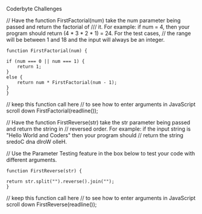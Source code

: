 Coderbyte Challenges

// Have the function FirstFactorial(num) take the num parameter being passed and return the factorial of /// it. For example: if num = 4, then your program should return (4 * 3 * 2 * 1) = 24. For the test cases, // the range will be between 1 and 18 and the input will always be an integer. 

    function FirstFactorial(num) { 
    
    if (num === 0 || num === 1) {
        return 1;
    }
    else {
        return num * FirstFactorial(num - 1); 
    }      
    }

// keep this function call here 
// to see how to enter arguments in JavaScript scroll down
FirstFactorial(readline());

// Have the function FirstReverse(str) take the str parameter being passed and return the string in 
// reversed order. For example: if the input string is "Hello World and Coders" then your program should 
// return the string sredoC dna dlroW olleH. 

// Use the Parameter Testing feature in the box below to test your code with different arguments.

    function FirstReverse(str) { 

    return str.split("").reverse().join("");         
    }
   
// keep this function call here 
// to see how to enter arguments in JavaScript scroll down
    FirstReverse(readline());
